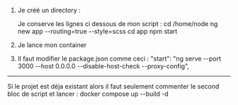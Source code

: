 1. Je créé un directory : 

    Je conserve les lignes ci dessous de mon script : 
    cd /home/node
    ng new app --routing=true --style=scss
    cd app
    npm start

2. Je lance mon container

3. Il faut modifier le package.json comme ceci : 
    "start": "ng serve --port 3000 --host 0.0.0.0 --disable-host-check --proxy-config",

****************************************************

Si le projet est déja existant alors il faut seulement
commenter le second bloc de script 
et lancer : docker compose up --build -d
